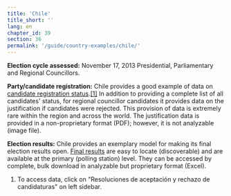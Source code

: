 ```yaml
---
title: 'Chile'
title_short: ''
lang: en
chapter_id: 39
section: 36
permalink: '/guide/country-examples/chile/'
---
```


**Election cycle assessed:** November 17, 2013 Presidential, Parliamentary and Regional Councillors.

**Party/candidate registration:** Chile provides a good example of data on [candidate registration status](http://presidenciales.servel.cl/ss/Satellite?c=Page&cid=1349388530591&pagename=SERVEL%2FPage%2FS_ListadoElectoral).[\[1\]](#footnote-1) In addition to providing a complete list of all candidates' status, for regional councillor candidates it provides data on the justification if candidates were rejected. This provision of data is extremely rare within the region and across the world. The justification data is provided in a non-proprietary format (PDF); however, it is not analyzable (image file).

**Election results:** Chile provides an exemplary model for making its final election results open. [Final results](http://presidenciales.servel.cl/Resultados/index.html) are easy to locate (discoverable) and are available at the primary (polling station) level. They can be accessed by complete, bulk download in analyzable but proprietary format (Excel).

1.  [](#reference-1)To access data, click on "Resoluciones de aceptación y rechazo de candidaturas" on left sidebar.
